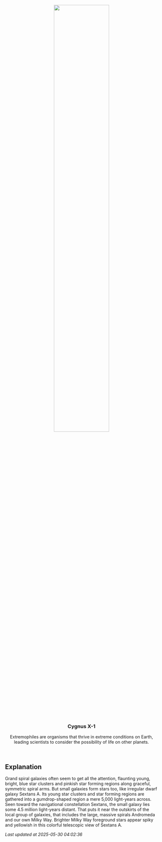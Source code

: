 <p align='center'>
    <img src='https://apod.nasa.gov/apod/image/2505/sexa_gemsbock_cdk_pub1024.jpg' width='60%' />
    <h3 align="center">Cygnus X-1</h3>
    <p align="center">Extremophiles are organisms that thrive in extreme conditions on Earth, leading scientists to consider the possibility of life on other planets.</p>
</p>
<br/>

Explanation
--
Grand spiral galaxies often seem to get all the attention, flaunting young, bright, blue star clusters and pinkish star forming regions along graceful, symmetric spiral arms. But small galaxies form stars too, like irregular dwarf galaxy Sextans A. Its young star clusters and star forming regions are gathered into a gumdrop-shaped region a mere 5,000 light-years across. Seen toward the navigational constellation Sextans, the small galaxy lies some 4.5 million light-years distant. That puts it near the outskirts of the local group of galaxies, that includes the large, massive spirals Andromeda and our own Milky Way. Brighter Milky Way foreground stars appear spiky and yellowish in this colorful telescopic view of Sextans A.


*Last updated at 2025-05-30 04:02:36*
